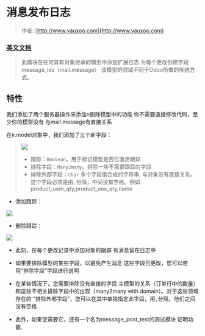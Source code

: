 # 消息发布日志
> 作者: [http://www.vauxoo.com](http://www.vauxoo.com)

### [英文文档](README_EN.rst)

> 此模块在任何具有对象继承的模型中添加扩展日志 为每个更改创建字段message_ids（mail.message） 该模型的领域不同于Odoo所做的传统方式。

## 特性

我们添加了两个服务器操作来添加o删除模型中的功能 你不需要直接修改代码，至少你的模型没有 与mail.message有直接关系

在ir.model对象中，我们添加了三个新字段：

> ![](https://api.superbed.cn/pic/5c139027c4ff9e2b4e044c61)
> - 跟踪：`Boolean`，用于标记模型是否已激活跟踪
> - 排除字段：`Many2many`，排除一些不需要跟踪的字段
> - 排除外部字段：`Char` 多个字段组合成的字符串, 与对象没有直接关系。这个字段必须是由`,`分隔，中间没有空格。例如 product_uom_qty,product_uos_qty,name

- 添加跟踪：

![](https://api.superbed.cn/pic/5c1391ccc4ff9e2b4e044c63)

- 删除跟踪：

![](https://api.superbed.cn/pic/5c1391b4c4ff9e2b4e044c62)



- 此刻，在每个更改记录中添加对象的跟踪 有消息留在日志中
- 如果要排除模型的某些字段，以避免产生消息 这些字段已更改，您可以使用“排除字段”字段进行说明
- 在某些情况下，您需要排除没有直接的字段 主模型的关系（订单行中的数量）和这些不相关排除字段中的出现（many2many with domain）。对于这些领域存在的 “排除外部字段”，您可以在其中单独指定此字段，用`,`分隔，他们之间没有空格

- 此外，如果您需要它，还有一个名为message_post_test的测试模块 证明功能.

